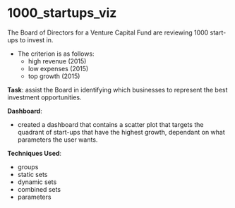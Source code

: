 # 1000_startups_viz
The Board of Directors for a Venture Capital Fund are reviewing 1000 start-ups to invest in.

- The criterion is as follows:
  * high revenue (2015)
  * low expenses (2015)
  * top growth (2015)

**Task**: assist the Board in identifying which businesses to represent the best investment opportunities.

**Dashboard**: 
 - created a dashboard that contains a scatter plot that targets the quadrant of start-ups that have the highest growth, dependant on what parameters the user wants.

 **Techniques Used**:
  - groups
  - static sets
  - dynamic sets
  - combined sets
  - parameters
